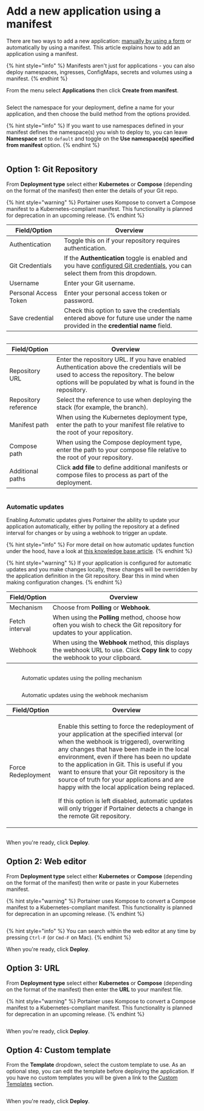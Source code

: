 # Add a new application using a manifest

There are two ways to add a new application: [manually by using a form](add.md) or automatically by using a manifest. This article explains how to add an application using a manifest.

{% hint style="info" %}
Manifests aren't just for applications - you can also deploy namespaces, ingresses, ConfigMaps, secrets and volumes using a manifest.
{% endhint %}

From the menu select **Applications** then click **Create from manifest**.

<figure><img src="../../../.gitbook/assets/2.15-k8s_kubernetes_applications_add_manifest.gif" alt=""><figcaption></figcaption></figure>

Select the namespace for your deployment, define a name for your application, and then choose the build method from the options provided.

{% hint style="info" %}
If you want to use namespaces defined in your manifest defines the namespace(s) you wish to deploy to, you can leave **Namespace** set to `default` and toggle on the **Use namespace(s) specified from manifest** option.
{% endhint %}

<figure><img src="../../../.gitbook/assets/2.15-kubernetes_applications_add_manifest_namespace.png" alt=""><figcaption></figcaption></figure>

## Option 1: Git Repository

From **Deployment type** select either **Kubernetes** or **Compose** (depending on the format of the manifest) then enter the details of your Git repo.

{% hint style="warning" %}
Portainer uses Kompose to convert a Compose manifest to a Kubernetes-compliant manifest. This functionality is planned for deprecation in an upcoming release.
{% endhint %}

| Field/Option          | Overview                                                                                                                                                                  |
| --------------------- | ------------------------------------------------------------------------------------------------------------------------------------------------------------------------- |
| Authentication        | Toggle this on if your repository requires authentication.                                                                                                                |
| Git Credentials       | If the **Authentication** toggle is enabled and you have [configured Git credentials](../../account-settings.md#git-credentials), you can select them from this dropdown. |
| Username              | Enter your Git username.                                                                                                                                                  |
| Personal Access Token | Enter your personal access token or password.                                                                                                                             |
| Save credential       | Check this option to save the credentials entered above for future use under the name provided in the **credential name** field.                                          |

<figure><img src="../../../.gitbook/assets/2.16-stacks-add-gitcreds.png" alt=""><figcaption></figcaption></figure>

| Field/Option         | Overview                                                                                                                                                                                          |
| -------------------- | ------------------------------------------------------------------------------------------------------------------------------------------------------------------------------------------------- |
| Repository URL       | Enter the repository URL. If you have enabled Authentication above the credentials will be used to access the repository. The below options will be populated by what is found in the repository. |
| Repository reference | Select the reference to use when deploying the stack (for example, the branch).                                                                                                                   |
| Manifest path        | When using the Kubernetes deployment type, enter the path to your manifest file relative to the root of your repository.                                                                          |
| Compose path         | When using the Compose deployment type, enter the path to your compose file relative to the root of your repository.                                                                              |
| Additional paths     | Click **add file** to define additional manifests or compose files to process as part of the deployment.                                                                                          |

<figure><img src="../../../.gitbook/assets/2.16-applications-manifest-gitdetails.png" alt=""><figcaption></figcaption></figure>

### Automatic updates

Enabling Automatic updates gives Portainer the ability to update your application automatically, either by polling the repository at a defined interval for changes or by using a webhook to trigger an update.

{% hint style="info" %}
For more detail on how automatic updates function under the hood, have a look at [this knowledge base article](https://portal.portainer.io/knowledge/how-do-automatic-updates-for-stacks-applications-work).
{% endhint %}

{% hint style="warning" %}
If your application is configured for automatic updates and you make changes locally, these changes will be overridden by the application definition in the Git repository. Bear this in mind when making configuration changes.
{% endhint %}

| Field/Option   | Overview                                                                                                                            |
| -------------- | ----------------------------------------------------------------------------------------------------------------------------------- |
| Mechanism      | Choose from **Polling** or **Webhook**.                                                                                             |
| Fetch interval | When using the **Polling** method, choose how often you wish to check the Git repository for updates to your application.           |
| Webhook        | When using the **Webhook** method, this displays the webhook URL to use. Click **Copy link** to copy the webhook to your clipboard. |

<figure><img src="../../../.gitbook/assets/2.15-k8s-applications-manifest-autoupdates-polling.png" alt=""><figcaption><p>Automatic updates using the polling mechanism</p></figcaption></figure>

<figure><img src="../../../.gitbook/assets/2.15-k8s-applications-manifest-autoupdates-webhook.png" alt=""><figcaption><p>Automatic updates using the webhook mechanism</p></figcaption></figure>

| Field/Option       | Overview                                                                                                                                                                                                                                                                                                                                                                                                                                                                                                                                                                                   |
| ------------------ | ------------------------------------------------------------------------------------------------------------------------------------------------------------------------------------------------------------------------------------------------------------------------------------------------------------------------------------------------------------------------------------------------------------------------------------------------------------------------------------------------------------------------------------------------------------------------------------------ |
| Force Redeployment | <p>Enable this setting to force the redeployment of your application at the specified interval (or when the webhook is triggered), overwriting any changes that have been made in the local environment, even if there has been no update to the application in Git. This is useful if you want to ensure that your Git repository is the source of truth for your applications and are happy with the local application being replaced.</p><p></p><p>If this option is left disabled, automatic updates will only trigger if Portainer detects a change in the remote Git repository.</p> |

<figure><img src="../../../.gitbook/assets/2.15-kubernetes_applications_add_manifest_force_deploy.png" alt=""><figcaption></figcaption></figure>

When you're ready, click **Deploy**.

## Option 2: Web editor

From **Deployment type** select either **Kubernetes** or **Compose** (depending on the format of the manifest) then write or paste in your Kubernetes manifest.&#x20;

{% hint style="warning" %}
Portainer uses Kompose to convert a Compose manifest to a Kubernetes-compliant manifest. This functionality is planned for deprecation in an upcoming release.
{% endhint %}

<figure><img src="../../../.gitbook/assets/2.15-kubernetes_applications_add_manifest_web_editor.png" alt=""><figcaption></figcaption></figure>

{% hint style="info" %}
You can search within the web editor at any time by pressing `Ctrl-F` (or `Cmd-F` on Mac).
{% endhint %}

When you're ready, click **Deploy**. &#x20;

## Option 3: URL

From **Deployment type** select either **Kubernetes** or **Compose** (depending on the format of the manifest) then enter the **URL** to your manifest file.

{% hint style="warning" %}
Portainer uses Kompose to convert a Compose manifest to a Kubernetes-compliant manifest. This functionality is planned for deprecation in an upcoming release.
{% endhint %}

<figure><img src="../../../.gitbook/assets/2.15-kubernetes_applications_add_manifest_url.png" alt=""><figcaption></figcaption></figure>

When you're ready, click **Deploy**.

## Option 4: Custom template

From the **Template** dropdown, select the custom template to use. As an optional step, you can edit the template before deploying the application. If you have no custom templates you will be given a link to the [Custom Templates](../templates/) section.

<figure><img src="../../../.gitbook/assets/2.15-kubernetes_applications_add_manifest_template.png" alt=""><figcaption></figcaption></figure>

When you're ready, click **Deploy**.
